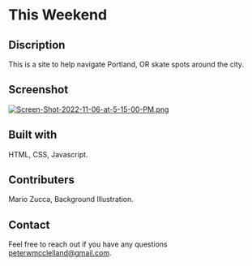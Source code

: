 # This Weekend

## Discription
This is a site to help navigate Portland, OR skate spots around the city.

## Screenshot
[![Screen-Shot-2022-11-06-at-5-15-00-PM.png](https://i.postimg.cc/Qtt7z5Dc/Screen-Shot-2022-11-06-at-5-15-00-PM.png)](https://postimg.cc/yJMWgDkN)

## Built with
HTML, CSS, Javascript.

## Contributers
Mario Zucca, Background Illustration.

## Contact
Feel free to reach out if you have any questions peterwmcclelland@gmail.com.

